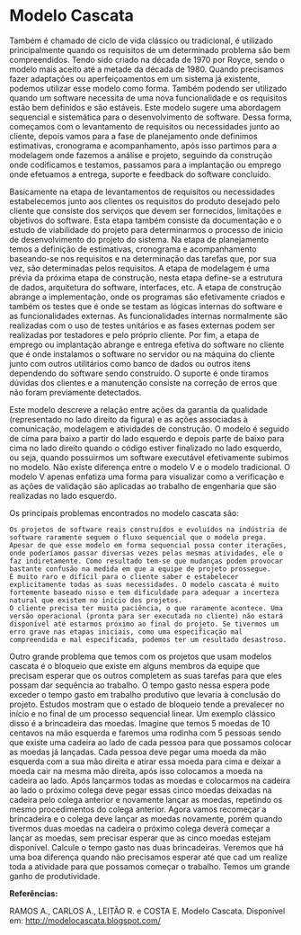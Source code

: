 # Modelo Cascata

Também é chamado de ciclo de vida clássico ou tradicional, é utilizado principalmente quando os requisitos de um determinado problema são bem compreendidos. Tendo sido criado na década de 1970 por Royce, sendo o modelo mais aceito até a metade da década de 1980. Quando precisamos fazer adaptações ou aperfeiçoamentos em um sistema já existente, podemos utilizar esse modelo como forma. Também podendo ser utilizado quando um software necessita de uma nova funcionalidade e os requisitos estão bem definidos e são estáveis. Este modelo sugere uma abordagem sequencial e sistemática para o desenvolvimento de software. Dessa forma, começamos com o levantamento de requisitos ou necessidades junto ao cliente, depois vamos para a fase de planejamento onde definimos estimativas, cronograma e acompanhamento, após isso partimos para a modelagem onde fazemos a análise e projeto, seguindo da construção onde codificamos e testamos, passamos para a implantação ou emprego onde efetuamos a entrega, suporte e feedback do software concluído.

Basicamente na etapa de levantamentos de requisitos ou necessidades estabelecemos junto aos clientes os requisitos do produto desejado pelo cliente que consiste dos serviços que devem ser fornecidos, limitações e objetivos do software. Esta etapa também consiste da documentação e o estudo de viabilidade do projeto para determinarmos o processo de inicio de desenvolvimento do projeto do sistema. Na etapa de planejamento temos a definição de estimativas, cronograma e acompanhamento baseando-se nos requisitos e na determinação das tarefas que, por sua vez, são determinadas pelos requisitos. A etapa de modelagem é uma prévia da próxima etapa de construção, nesta etapa define-se a estrutura de dados, arquitetura do software, interfaces, etc. A etapa de construção abrange a implementação, onde os programas são efetivamente criados e também os testes que é onde se testam as lógicas internas do software e as funcionalidades externas. As funcionalidades internas normalmente são realizadas com o uso de testes unitários e as fases externas podem ser realizadas por testadores e pelo próprio cliente. Por fim, a etapa de emprego ou implantação abrange e entrega efetiva do software no cliente que é onde instalamos o software no servidor ou na máquina do cliente junto com outros utilitários como banco de dados ou outros itens dependendo do software sendo construído. O suporte é onde tiramos dúvidas dos clientes e a manutenção consiste na correção de erros que não foram previamente detectados.

Este modelo descreve a relação entre ações da garantia da qualidade (representado no lado direito da figura) e as ações associadas à comunicação, modelagem e atividades de construção. O modelo é seguido de cima para baixo a partir do lado esquerdo e depois parte de baixo para cima no lado direito quando o código estiver finalizado no lado esquerdo, ou seja, quando possuirmos um software executável efetivamente subimos no modelo. Não existe diferença entre o modelo V e o modelo tradicional. O modelo V apenas enfatiza uma forma para visualizar como a verificação e as ações de validação são aplicadas ao trabalho de engenharia que são realizadas no lado esquerdo.

Os principais problemas encontrados no modelo cascata são:

    Os projetos de software reais construídos e evoluídos na indústria de software raramente seguem o fluxo sequencial que o modelo prega. Apesar de que esse modelo em forma sequencial possa conter iterações, onde poderíamos passar diversas vezes pelas mesmas atividades, ele o faz indiretamente. Como resultado tem-se que mudanças podem provocar bastante confusão na medida em que a equipe de projeto prossegue.
    É muito raro e difícil para o cliente saber e estabelecer explicitamente todas as suas necessidades. O modelo cascata é muito fortemente baseado nisso e tem dificuldade para adequar a incerteza natural que existem no início dos projetos.
    O cliente precisa ter muita paciência, o que raramente acontece. Uma versão operacional (pronta para ser executada no cliente) não estará disponível até estarmos próximo ao final do projeto. Se tivermos um erro grave nas etapas iniciais, como uma especificação mal compreendida e mal especificada, podemos ter um resultado desastroso.

Outro grande problema que temos com os projetos que usam modelos cascata é o bloqueio que existe em alguns membros da equipe que precisam esperar que os outros completem as suas tarefas para que eles possam dar sequência ao trabalho. O tempo gasto nessa espera pode exceder o tempo gasto em trabalho produtivo que levaria à conclusão do projeto. Estudos mostram que o estado de bloqueio tende a prevalecer no início e no final de um processo sequencial linear. Um exemplo clássico disso é a brincadeira das moedas. Imagine que temos 5 moedas de 10 centavos na mão esquerda e faremos uma rodinha com 5 pessoas sendo que existe uma cadeira ao lado de cada pessoa para que possamos colocar as moedas já lançadas. Cada pessoa deve pegar uma moeda da mão esquerda com a sua mão direita e atirar essa moeda para cima e deixar a moeda cair na mesma mão direita, após isso colocamos a moeda na cadeira ao lado. Após lançarmos todas as moedas e colocarmos na cadeira ao lado o próximo colega deve pegar essas cinco moedas deixadas na cadeira pelo colega anterior e novamente lançar as moedas, repetindo os mesmo procedimentos do colega anterior. Agora vamos recomeçar a brincadeira e o colega deve lançar as moedas novamente, porém quando tivermos duas moedas na cadeira o próximo colega deverá começar a lançar as moedas, sem precisar esperar que as cinco moedas estejam disponível. Calcule o tempo gasto nas duas brincadeiras. Veremos que há uma boa diferença quando não precisamos esperar até que cad um realize toda a atividade para que possamos começar o trabalho. Temos um grande ganho de produtividade.


**Referências:**

RAMOS A., CARLOS A., LEITÃO R. e COSTA E. Modelo Cascata. Disponível em: http://modelocascata.blogspot.com/

